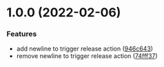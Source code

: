 # 1.0.0 (2022-02-06)


### Features

* add newline to trigger release action ([946c643](https://github.com/tnlcommunity/release-config-general/commit/946c643e0d47b0e20a6b7e25a33c1839592a6955))
* remove newline to trigger release action ([74fff37](https://github.com/tnlcommunity/release-config-general/commit/74fff37d5feefcc8bb1c1fa440ace1b1166333b5))
